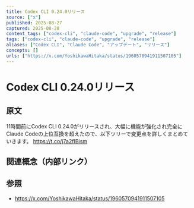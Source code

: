 ```yaml
---
title: Codex CLI 0.24.0リリース
source: ["x"]
published: 2025-08-27
captured: 2025-08-28
content_tags: ["codex-cli", "claude-code", "upgrade", "release"]
tags: ["codex-cli", "claude-code", "upgrade", "release"]
aliases: ["Codex CLI", "Claude Code", "アップデート", "リリース"]
concepts: []
urls: ["https://x.com/YoshikawaHitaka/status/1960570941911507105"]
---
```


# Codex CLI 0.24.0リリース
## 原文
11時間前にCodex CLI 0.24.0がリリースされ、大幅に機能が強化され完全にClaude Codeの上位互換を超えたので、以下ツリーで変更点を詳しくまとめていきます。 https://t.co/j7a2fIBism                      

## 関連概念（内部リンク）

## 参照
- https://x.com/YoshikawaHitaka/status/1960570941911507105